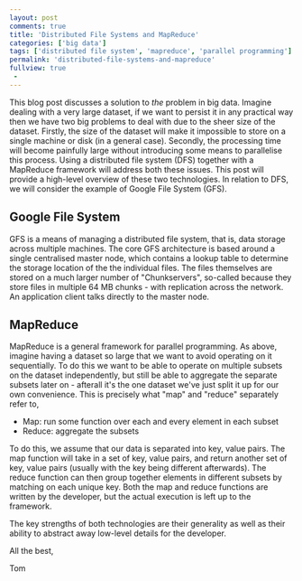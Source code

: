 ```yaml
---
layout: post
comments: true
title: 'Distributed File Systems and MapReduce'
categories: ['big data']
tags: ['distributed file system', 'mapreduce', 'parallel programming']
permalink: 'distributed-file-systems-and-mapreduce'
fullview: true
 -
---
```


This blog post discusses a solution to *the* problem in big data. Imagine dealing with a very large dataset, if we want to persist it in any practical way then we have two big problems to deal with due to the sheer size of the dataset. Firstly, the size of the dataset will make it impossible to store on a single machine or disk (in a general case). Secondly, the processing time will become painfully large without introducing some means to parallelise this process. Using a distributed file system (DFS) together with a MapReduce framework will address both these issues. This post will provide a high-level overview of these two technologies. In relation to DFS, we will consider the example of Google File System (GFS).

## Google File System

GFS is a means of managing a distributed file system, that is, data storage across multiple machines. The core GFS architecture is based around a single centralised master node, which contains a lookup table to determine the storage location of the the individual files. The files themselves are stored on a much larger number of "Chunkservers", so-called because they store files in multiple 64 MB chunks - with replication across the network. An application client talks directly to the master node.

## MapReduce

MapReduce is a general framework for parallel programming. As above, imagine having a dataset so large that we want to avoid operating on it sequentially. To do this we want to be able to operate on multiple subsets on the dataset independently, but still be able to aggregate the separate subsets later on - afterall it's the one dataset we've just split it up for our own convenience. This is precisely what "map" and "reduce" separately refer to,

* Map: run some function over each and every element in each subset
* Reduce: aggregate the subsets

To do this, we assume that our data is separated into key, value pairs. The map function will take in a set of key, value pairs, and return another set of key, value pairs (usually with the key being different afterwards). The reduce function can then group together elements in different subsets by matching on each unique key. Both the map and reduce functions are written by the developer, but the actual execution is left up to the framework.

The key strengths of both technologies are their generality as well as their ability to abstract away low-level details for the developer.

All the best,

Tom
